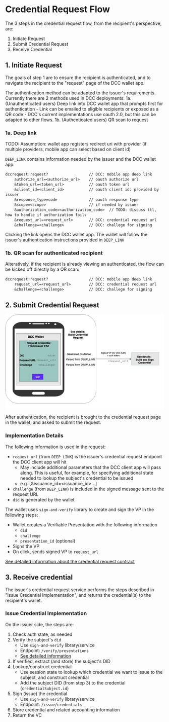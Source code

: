# Credential Request Flow

The 3 steps in the credential request flow, from the recipient's perspective, are:

1. Initiate Request
2. Submit Credential Request
3. Receive Credential

## 1. Initiate Request

The goals of step 1 are to ensure the recipient is authenticated, and to navigate the recipient to the "request" page of the DCC wallet app.

The authentication method can be adapted to the issuer's requirements. Currently there are 2 methods used in DCC deployments:
1a. (Unauthenticated users) Deep link into DCC wallet app that prompts first for authentication
    - Link can be emailed to eligible recipients or exposed as a QR code
    - DCC's current implementations use oauth 2.0, but this can be adapted to other flows.
1b. (Authenticated users) QR scan to request 


### 1a. Deep link

TODO: Assumption: wallet app registers redirect uri with provider (if multiple providers, mobile app can select based on client id)

`DEEP_LINK` contains information needed by the issuer and the DCC wallet app:

```
dccrequest:request?                  // DCC: mobile app deep link
    authorize_url=<authorize_url>    // oauth authorize url
    &token_url=<token_url>           // oauth token url
    &client_id=<client_id>           // oauth client id: provided by issuer
    &response_type=code              // oauth response type
    &scope=<scope>                   // if needed by issuer
    &authorization_code=<authorization_code>  // TODO: discuss ttl, how to handle if authorization fails
    &request_url=<request_url>       // DCC: credential request url
    &challenge=<challenge>           // DCC: challege for signing
```

Clicking the link opens the DCC wallet app. The wallet will follow the issuer's authentication instructions provided in `DEEP_LINK`

### 1b. QR scan for authenticated recipient

Alteratively, if the recipient is already viewing an authenticated, the flow can be kicked off directly by a QR scan:

```
dccrequest:request?                  // DCC: mobile app deep link
    request_url=<request_url>        // DCC: credential request url
    &challenge=<challenge>           // DCC: challege for signing
```

## 2. Submit Credential Request

![](cred_request_cropped.jpg)

After authentication, the recipient is brought to the credential request page in the wallet, and asked to submit the request. 

### Implementation Details

The following information is used in the request:
- `request_url` (from `DEEP_LINK`) is the issuer's credential request endpoint the DCC client app will hit
    - May include additional parameters that the DCC client app will pass along. This is useful, for example, for specifying additional state needed to lookup the subject's credential to be issued 
    - e.g. [&issuance_id=<issuance_id>...]
- `challenge` (from `DEEP_LINK`) is included  in the signed message sent to the request URL
- `did` is generated by the wallet

The wallet uses `sign-and-verify` library to create and sign the VP in the following steps:

- Wallet creates a Verifiable Presentation with the following information
  - `did`
  - `challenge`
  - `presentation_id` (optional)
- Signs the VP
- On click, sends signed VP to `request_url`

[See detailed information about the credential request contract](https://github.com/digitalcredentials/sign-and-verify/blob/master/README.md#overview-of-credential-request-flow)

## 3. Receive credential

The issuer's credential request service performs the steps described in "Issue Credential Implementation", and returns the credential(s) to the recipient's wallet.

### Issue Credential Implementation

On the issuer side, the steps are:
1. Check auth state, as needed
2. Verify the subject's `did`
    - Use `sign-and-verify` library/service
    - Endpoint: `/verify/presentations`
    - [See detailed information](https://github.com/digitalcredentials/sign-and-verify/blob/master/README.md#did-proof-of-control-verification)
3. If verified, extract (and store) the subject's DID
4. Lookup/construct credential
    - Use session state to lookup which credential we want to issue to the subject, and construct credential
    - Add the subject DID (from step 3) to the credential (`credentialSubject.id`)
5. Sign (issue) the credential 
    - Use `sign-and-verify` library/service
    - Endpoint: `/issue/credentials`
6. Store credential and related accounting information
7. Return the VC

